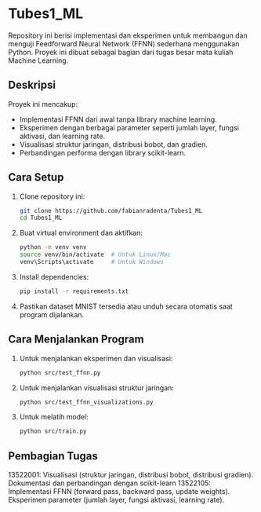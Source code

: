 # Tubes1_ML

Repository ini berisi implementasi dan eksperimen untuk membangun dan menguji Feedforward Neural Network (FFNN) sederhana menggunakan Python. Proyek ini dibuat sebagai bagian dari tugas besar mata kuliah Machine Learning.

## Deskripsi
Proyek ini mencakup:
- Implementasi FFNN dari awal tanpa library machine learning.
- Eksperimen dengan berbagai parameter seperti jumlah layer, fungsi aktivasi, dan learning rate.
- Visualisasi struktur jaringan, distribusi bobot, dan gradien.
- Perbandingan performa dengan library scikit-learn.

## Cara Setup
1. Clone repository ini:
   ```bash
   git clone https://github.com/fabianradenta/Tubes1_ML
   cd Tubes1_ML
2. Buat virtual environment dan aktifkan:
    ```bash
    python -m venv venv
    source venv/bin/activate  # Untuk Linux/Mac
    venv\Scripts\activate     # Untuk Windows
3. Install dependencies:
    ```bash
    pip install -r requirements.txt
4. Pastikan dataset MNIST tersedia atau unduh secara otomatis saat program dijalankan.

## Cara Menjalankan Program
1. Untuk menjalankan eksperimen dan visualisasi:
    ```bash
    python src/test_ffnn.py

2. Untuk menjalankan visualisasi struktur jaringan:
    ```bash
    python src/test_ffnn_visualizations.py
3. Untuk melatih model:
    ```bash
    python src/train.py

## Pembagian Tugas
13522001: Visualisasi (struktur jaringan, distribusi bobot, distribusi gradien). Dokumentasi dan perbandingan dengan scikit-learn
13522105: Implementasi FFNN (forward pass, backward pass, update weights). Eksperimen parameter (jumlah layer, fungsi aktivasi, learning rate).